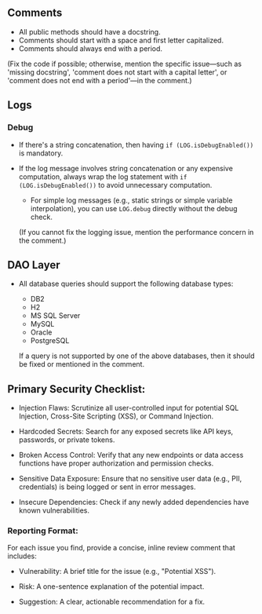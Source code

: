 ## Comments
- All public methods should have a docstring.
- Comments should start with a space and first letter capitalized.
- Comments should always end with a period.
  
(Fix the code if possible; otherwise, mention the specific issue—such as 'missing docstring', 'comment does not start with a capital letter', or 'comment does not end with a period'—in the comment.)

## Logs
### Debug
- If there's a string concatenation, then having `if (LOG.isDebugEnabled())` is mandatory.
- If the log message involves string concatenation or any expensive computation, always wrap the log statement with `if (LOG.isDebugEnabled())` to avoid unnecessary computation.
    - For simple log messages (e.g., static strings or simple variable interpolation), you can use `LOG.debug` directly without the debug check.

  (If you cannot fix the logging issue, mention the performance concern in the comment.)

## DAO Layer
- All database queries should support the following database types:
    - DB2
    - H2
    - MS SQL Server
    - MySQL
    - Oracle
    - PostgreSQL

  If a query is not supported by one of the above databases, then it should be fixed or mentioned in the comment.

## Primary Security Checklist:
- Injection Flaws: Scrutinize all user-controlled input for potential SQL Injection, Cross-Site Scripting (XSS), or Command Injection.

- Hardcoded Secrets: Search for any exposed secrets like API keys, passwords, or private tokens.

- Broken Access Control: Verify that any new endpoints or data access functions have proper authorization and permission checks.

- Sensitive Data Exposure: Ensure that no sensitive user data (e.g., PII, credentials) is being logged or sent in error messages.

- Insecure Dependencies: Check if any newly added dependencies have known vulnerabilities.

### Reporting Format:
For each issue you find, provide a concise, inline review comment that includes:

- Vulnerability: A brief title for the issue (e.g., "Potential XSS").

- Risk: A one-sentence explanation of the potential impact.

- Suggestion: A clear, actionable recommendation for a fix.